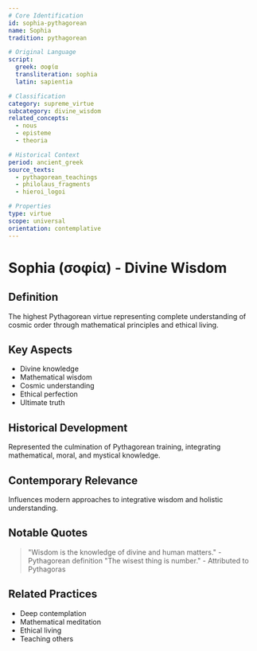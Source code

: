 ```yaml
---
# Core Identification
id: sophia-pythagorean
name: Sophia
tradition: pythagorean

# Original Language
script:
  greek: σοφία
  transliteration: sophia
  latin: sapientia

# Classification
category: supreme_virtue
subcategory: divine_wisdom
related_concepts:
  - nous
  - episteme
  - theoria

# Historical Context
period: ancient_greek
source_texts:
  - pythagorean_teachings
  - philolaus_fragments
  - hieroi_logoi

# Properties
type: virtue
scope: universal
orientation: contemplative
---
```


# Sophia (σοφία) - Divine Wisdom

## Definition
The highest Pythagorean virtue representing complete understanding of cosmic order through mathematical principles and ethical living.

## Key Aspects
- Divine knowledge
- Mathematical wisdom
- Cosmic understanding
- Ethical perfection
- Ultimate truth

## Historical Development
Represented the culmination of Pythagorean training, integrating mathematical, moral, and mystical knowledge.

## Contemporary Relevance
Influences modern approaches to integrative wisdom and holistic understanding.

## Notable Quotes
> "Wisdom is the knowledge of divine and human matters." - Pythagorean definition
> "The wisest thing is number." - Attributed to Pythagoras

## Related Practices
- Deep contemplation
- Mathematical meditation
- Ethical living
- Teaching others